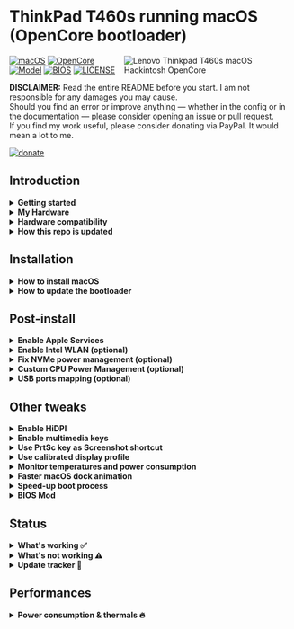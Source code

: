 # ThinkPad T460s running macOS (OpenCore bootloader)

<img align="right" src="https://imgur.com/sI2Uzel.jpg" alt="Lenovo Thinkpad T460s macOS Hackintosh OpenCore" width="300">

[![macOS](https://img.shields.io/badge/macOS-11.0.1-blue)](https://developer.apple.com/documentation/macos-release-notes)
[![OpenCore](https://img.shields.io/badge/OpenCore-0.6.3-green)](https://github.com/acidanthera/OpenCorePkg)
[![Model](https://img.shields.io/badge/Model-20F9003AUS-lightgrey)](https://psref.lenovo.com/Product/ThinkPad_T460s)
[![BIOS](https://img.shields.io/badge/BIOS-1.49-lightgrey)](https://pcsupport.lenovo.com/us/en/products/laptops-and-netbooks/thinkpad-t-series-laptops/thinkpad-t460s/downloads/driver-list/component?name=BIOS%2FUEFI)
[![LICENSE](https://img.shields.io/badge/license-MIT-purple)](/LICENSE)

**DISCLAIMER:**
Read the entire README before you start.
I am not responsible for any damages you may cause.  
Should you find an error or improve anything — whether in the config or in the documentation — please consider opening an issue or pull request.  
If you find my work useful, please consider donating via PayPal.
It would mean a lot to me.

[![donate](https://img.shields.io/badge/-buy%20me%20a%20coffee-orange)](https://www.paypal.com/cgi-bin/webscr?cmd=_s-xclick&hosted_button_id=Y5BE5HYACDERG&source=url)

## Introduction

<details>  
<summary><strong>Getting started</strong></summary>
</br>

**Meet the bootloader:**

- [Why OpenCore](https://dortania.github.io/OpenCore-Install-Guide/why-oc.html)
- Dortania's [website](https://dortania.github.io)

**Recommended tools:**

- Plist editor [ProperTree](https://github.com/corpnewt/ProperTree)
- Handy-dandy ESP partition mounting script [MountEFI](https://github.com/corpnewt/MountEFI)

</details>

<details>  
<summary><strong>My Hardware</strong></summary>
</br>

| Model              | Thinkpad T460s 20F9003AUS                                                                                 |
|:-------------------|:----------------------------------------------------------------------------------------------------------|
| Processor          | Core i7-6600U (2C, 2.6 / 3.4GHz, 4MB) vPro                                                                |
| Graphics           | Integrated Intel HD Graphics 520                                                                          |
| Memory             | 4GB Soldered + 4GB DIMM 2133MHz DDR4, dual-channel                                                        |
| Display            | 14" WQHD (2560x1440) IPS, non-touch                                                                       |
| Storage            | WD Black SN750 500GB NVMe SSD                                                                             |
| Ethernet           | Intel Ethernet Connection I219-LM (Jacksonville)                                                          |
| WLAN + Bluetooth   | 11ac+BT, [Broadcom BCM94360CS2](/Guides/Replace-WLAN.md), 2x2 card                                        |
| Camera             | HD720p resolution, low light sensitive, fixed focus                                                       |
| Audio support      | HD Audio, Realtek ALC3245 codec, stereo speakers 1Wx2, dual array microphone, combo audio/microphone jack |
| Keyboard           | 6-row, spill-resistant, multimedia Fn keys, LED backlight                                                 |
| Battery            | Front Li-Polymer 3-cell (23Wh) and rear Li-Ion 3-cell (26Wh), both Integrated                             |

</details>

<details>  
<summary><strong>Hardware compatibility</strong></summary>
</br>

This EFI will suit any T460s regardless of CPU model<sup>[1](#CPU)</sup>, amount of RAM, display resolution<sup>[2](#Res)</sup> and internal storage<sup>[3](#NVMe)</sup>.

<a name="CPU">1</a>. Optional custom CPU Power Management guide  
<a name="Res">2</a>. 1440p display models should change `NVRAM -> Add -> 7C436110-AB2A-4BBB-A880-FE41995C9F82 -> UIScale`:`2` to get proper scaling while booting  
<a name="NVMe">3</a>. Enable [NVMeFix](https://github.com/acidanthera/NVMeFix) for NVMe drives

</details>

<details>  
<summary><strong>How this repo is updated</strong></summary>
</br>

After many hours of testing back in April and May 2020, I now consider this configuration stable.  
This is the process I go through each time OpenCore gets an update (usually every first monday of the month):

1. Read release article on Dortania's website
1. Download all updated resources
1. Read new Documentation if relevant changes took place
1. Get a fresh Sample.plist to avoid missing new stuff
1. Copy and Paste SSDT, Patches and Kexts
1. Set T460s' config options
1. Booloader test on USB stick
1. Clean my SMBIOS and upload on GitHub
1. Add changelog and update status in README

Basically I do the boring part so one can easily download the EFI folder and play with it in minutes.

</details>

## Installation
<details>  
<summary><strong>How to install macOS</strong></summary>
</br>

1. [Create an installation media](https://dortania.github.io/OpenCore-Install-Guide/installer-guide/#making-the-installer)
1. Download the [latest EFI folder](https://github.com/simprecicchiani/ThinkPad-T460s-macOS-OpenCore/releases) and copy it into the ESP partiton
1. Change your BIOS settings according to the table below
1. Boot from the USB installer and [start the installation process](https://dortania.github.io/OpenCore-Install-Guide/installation/installation-process.html#booting-the-opencore-usb)

| Menu     |                   |                                 | Setting     |
|----------|-------------------|---------------------------------|-------------|
| Config   | USB               | UEFI BIOS Support               | `Enable `   |
|          | Power             | Intel SpeedStep Technology      | `Enable `   |
|          |                   | CPU Power Management            | `Enable `   |
|          | CPU               | Hyper-Threading Technology      | `Enable `   |
| Security | Security Chip     |                                 | `Disable `  |
|          | Memory Protection | Execution Prevention            | `Enable `   |
|          | Virtualization    | Intel Virtualization Technology | `Enable `   |
|          |                   | Intel VT-d Feature              | `Enable `   |
|          | Anti-Theft        | Computrace                      | `Disable `  |
|          | Secure Boot       |                                 | `Disable `  |
|          | Intel SGX         |                                 | `Disable `  |
|          | Device Guard      |                                 | `Disable `  |
| Startup  | UEFI/Legacy Boot  |                                 | `UEFI Only` |
|          | CSM Support       |                                 | `No`        |
|          | Boot Mode         |                                 | `Quick`     |

</details>

<details>  
<summary><strong>How to update the bootloader</strong></summary>
</br>

1. Download the [latest release](https://github.com/simprecicchiani/ThinkPad-T460s-macOS-OpenCore/releases)
1. Copy and Paste your `PlatfromInfo`
1. Enable optional kexts if needed (NVMEFix, AirportItlwm, etc.)
1. Test the new bootloader with an USB stick (Set `BootProtect: None` whenever booting with external drives)
1. Customize boot preferences (skip picker, disable verbose, etc.)
1. Mount your ESP partition
1. Backup your old EFI folder and replace it with the new one

</details>

## Post-install

<details>  
<summary><strong>Enable Apple Services</strong></summary>
</br>

1. Run the following script in Terminal
```bash
git clone https://github.com/corpnewt/GenSMBIOS && cd GenSMBIOS && chmod +x GenSMBIOS.command && ./GenSMBIOS.command
```
2. Type `3` to Generate SMBIOS, then press ENTER
3. Type `MacbookPro13,1 5`, then press ENTER. Leave this Terminal window open.
4. Open `/EFI/OC/Config.plist` with any editor and navigate to `PlatformInfo -> Generic`
5. Add the script's last result to `MLB, SystemSerialNumber and SystemUUID`
```diff
<key>PlatformInfo</key>
<dict>
   <key>Generic</key>
   <array>
      </dict>
         <key>AdviseWindows</key>
         <false/>
         <key>SystemMemoryStatus</key>
         <string>Auto</string>
         <key>MLB</key>
+        <string>M0000000000000001</string>
         <key>ProcessorType</key>
         <integer>0</integer>
         <key>ROM</key>
         <data>ESIzRFVm</data>
         <key>SpoofVendor</key>
         <true/>
         <key>SystemProductName</key>
         <string>MacBookPro13,1</string>
         <key>SystemSerialNumber</key>
+        <string>W00000000001</string>
         <key>SystemUUID</key>
+        <string>00000000-0000-0000-0000-000000000000</string>
      </dict>
   </array>
</dict>
```
6. Save and reboot the system

</details>

<details>  
<summary><strong>Enable Intel WLAN (optional)</strong></summary>
</br>

1. Open `/EFI/OC/Config.plist` with any editor 
2. Go under `Kernel -> Add` and enable `AirportItlwm.kext`, `IntelBluetoothFirmware.kext` and `IntelBluetoothInjector.kext`
```diff
<key>Kernel</key>
<dict>
   <key>Add</key>
   <array>
      </dict>
         <key>Arch</key>
         <string>x86_64</string>
         <key>BundlePath</key>
         <string>AirportItlwm.kext</string>
         <key>Comment</key>
         <string>Intel WiFi driver</string>
         <key>Enabled</key>
-        <false/>
+        <true/>
         <key>ExecutablePath</key>
         <string>Contents/MacOS/AirportItlwm</string>
         <key>MaxKernel</key>
         <string></string>
         <key>MinKernel</key>
         <string></string>
         <key>PlistPath</key>
         <string>Contents/Info.plist</string>
      </dict>
      </dict>
         <key>Arch</key>
         <string>x86_64</string>
         <key>BundlePath</key>
         <string>IntelBluetoothFirmware.kext</string>
         <key>Comment</key>
         <string>Intel Bluetooth driver</string>
         <key>Enabled</key>
-        <false/>
+        <true/>
         <key>ExecutablePath</key>
         <string>Contents/MacOS/IntelBluetoothFirmware</string>
         <key>MaxKernel</key>
         <string></string>
         <key>MinKernel</key>
         <string></string>
         <key>PlistPath</key>
         <string>Contents/Info.plist</string>
      </dict>
      </dict>
         <key>Arch</key>
         <string>x86_64</string>
         <key>BundlePath</key>
         <string>IntelBluetoothInjector.kext</string>
         <key>Comment</key>
         <string>Intel Bluetooth driver companion</string>
         <key>Enabled</key>
-        <false/>
+        <true/>
         <key>ExecutablePath</key>
         <string></string>
         <key>MaxKernel</key>
         <string></string>
         <key>MinKernel</key>
         <string></string>
         <key>PlistPath</key>
         <string>Contents/Info.plist</string>
      </dict>
   </array>
</dict>
```
3. Save and reboot the system

</details>

<details>  
<summary><strong>Fix NVMe power management (optional)</strong></summary>
</br>

1. Open `/EFI/OC/Config.plist` with any editor 
2. Go under `Kernel -> Add` and enable `NVMeFix.kext`
```diff
<key>Kernel</key>
<dict>
   <key>Add</key>
   <array>
      </dict>
         <key>Arch</key>
         <string>x86_64</string>
         <key>BundlePath</key>
         <string>NVMeFix.kext</string>
         <key>Comment</key>
         <string>NVMe power management</string>
         <key>Enabled</key>
-        <false/>
+        <true/>
         <key>ExecutablePath</key>
         <string>Contents/MacOS/NVMeFix</string>
         <key>MaxKernel</key>
         <string></string>
         <key>MinKernel</key>
         <string></string>
         <key>PlistPath</key>
         <string>Contents/Info.plist</string>
      </dict>
   </array>
</dict>
```
3. Save and reboot the system

</details>

<details>  
<summary><strong>Custom CPU Power Management (optional)</strong></summary>
</br>

1. Run the following script in Terminal  
```bash
git clone https://github.com/fewtarius/CPUFriendFriend; cd CPUFriendFriend; chmod +x ./CPUFriendFriend.command; ./CPUFriendFriend.command
```
2. When asked, select preferred values
3. From the pop-up window, copy `ssdt_data.aml` into `/EFI/OC/ACPI/` folder
4. Open `/EFI/OC/Config.plist` with any editor 
5. Go under `ACPI -> Add` and replace `SSDT-PLUG.aml` with `ssdt_data.aml`
```diff
<key>ACPI</key>
<dict>
   <key>Add</key>
   <array>
      <dict>
         <key>Comment</key>
         <string>X86 Injector</string>
         <key>Enabled</key>
         <true/>
         <key>Path</key>
-        <string>SSDT-PLUG.aml</string>
+        <string>ssdt_data.aml</string>
      </dict>
   </array>
</dict>
```
6. Go under `Kernel -> Add` and enable `CPUFriend.kext`
```diff
<key>Kernel</key>
<dict>
   <key>Add</key>
   <array>
      </dict>
         <key>Arch</key>
         <string>x86_64</string>
         <key>BundlePath</key>
         <string>CPUFriend.kext</string>
         <key>Comment</key>
         <string>Frequency data injector</string>
         <key>Enabled</key>
-        <false/>
+        <true/>
         <key>ExecutablePath</key>
         <string>Contents/MacOS/CPUFriend</string>
         <key>MaxKernel</key>
         <string></string>
         <key>MinKernel</key>
         <string></string>
         <key>PlistPath</key>
         <string>Contents/Info.plist</string>
      </dict>
   </array>
</dict>
```
7. Save and reboot the system

</details>

<details>  
<summary><strong>USB ports mapping (optional)</strong></summary>
</br>

For ThinkPad's dock only, use one of following methods:

- [USBMap by CorpNewt](https://github.com/corpnewt?tab=repositories)
- [Native USB fix without injector kext](https://www.olarila.com/topic/6878-guide-native-usb-fix-for-notebooks-no-injectorkext-required/?tab=comments#comment-88412)

</details>

## Other tweaks

<details>  
<summary><strong>Enable HiDPI</strong></summary>
</br>

1. [Disable SIP](https://dortania.github.io/OpenCore-Install-Guide/troubleshooting/troubleshooting.html#disabling-sip)
1. Run the following script in Terminal  
   ```bash
   bash -c "$(curl -fsSL https://raw.githubusercontent.com/xzhih/one-key-hidpi/master/hidpi.sh)"
   ```
1. Follow the script instructions, then reboot
1. Enable SIP (if desired)
</details>

<details>  
<summary><strong>Enable multimedia keys</strong></summary>
</br>

Thanks to [@MSzturc](https://github.com/MSzturc) for providing the keyboard map and ThinkpadAssistant app

1. Download and install [ThinkpadAssistant](https://github.com/MSzturc/ThinkpadAssistant/releases)
1. Open the app
1. Check the `launch on login` option

</details>

<details>  
<summary><strong>Use PrtSc key as Screenshot shortcut</strong></summary>
</br>

Super useful shortcut that I wish I had it on my previous MBP. Default is ⇧⌘5.

1. Open SystemPreferences.app
1. Go under ` Keyboard > Shortcuts > Screenshots` 
1. Click on `Screenshot and recording options` key map
1. Press `PrtSc` on your keyboard (it should came out as `F13`)

<img src="/Images/prtsc-shortcut.png" alt="Lenovo Thinkpad T460s macOS Hackintosh OpenCore" height="300">

</details>

<details>  
<summary><strong>Use calibrated display profile</strong></summary>
</br>

NotebookCheck's calibrated profiles. Not all panel are the same, final result may vary.

1. Run the following script in Terminal  
    - for 1440p displays
        ```bash
        cd ~/Library/ColorSync/Profiles; wget https://github.com/simprecicchiani/ThinkPad-T460s-macOS-OpenCore/blob/master/Files/DisplayProfiles/T460s_WQHD_VVX14T058J02.icm
        ```
   - for 1080p displays
        ```bash
        cd ~/Library/ColorSync/Profiles; wget https://github.com/simprecicchiani/ThinkPad-T460s-macOS-OpenCore/blob/master/Files/DisplayProfiles/T460s_FHD_N140HCE_EAA.icm
        ```
2. Go under `SystemPreferences > Displays > Colour`
3. Select the calibrated profile

<img src="/Images/DisplayProfile.png" alt="Lenovo Thinkpad T460s macOS Hackintosh OpenCore" height="300">

</details>

<details>  
<summary><strong>Monitor temperatures and power consumption</strong></summary>
</br>

1. Download and install [HWMonitor](https://github.com/kzlekk/HWSensors/releases)
1. Open the app
1. Check the `launch on login` option

</details> 

<details>  
<summary><strong>Faster macOS dock animation</strong></summary>
</br>

This enables auto-hide and speeds up the animation

1. Run the following script in Terminal  
   ```bash
   defaults write com.apple.dock autohide-delay -float 0; defaults write com.apple.dock autohide-time-modifier -float 0.5; killall Dock
   ```
</details>

<details>  
<summary><strong>Speed-up boot process</strong></summary>
</br>

Once you get everything up and running it's possible to disable some options inside `config.plist` to get a faster and cleaner boot.

| Menu  |       |                                      | Setting     |
|-------|-------|--------------------------------------|-------------|
| Misc  | Boot  | ShowPicker                           | `False`     |
|       | Debug | AppleDebug                           | `False`     |
|       |       | ApplePanic                           | `False`     |
|       |       | DisableWatchDog                      | `False`     |
|       |       | Target                               | `0`         |
| NVRAM | Add   | 7C436110-AB2A-4BBB-A880-FE41995C9F82 | Delete `-v` |

</details>

<details>  
<summary><strong>BIOS Mod</strong></summary>
</br>

I know it can be scary at first. But with the right amount of carefulness anyone could do it.  
Is it worth the effort and risk? I don't think so. I enjoyed it? 100%.  
[Guide in progress](/Guides/Bios-Mod.md)

</details>

## Status
<details>  
<summary><strong>What's working ✅</strong></summary>
</br>
 
- [x] CPU Power Management `~1W on IDLE`
- [x] Intel HD 520 Graphics `incuding graphics acceleration`
- [x] All USB ports `with custom kext or SSDT`
- [x] Internal camera `working fine on FaceTime, Skype, Webex and others`
- [x] Sleep / Wake / Shutdown / Reboot `with lid sernsor`
- [x] Intel Gigabit Ethernet
- [x] [Wifi, Bluetooth, Airdrop, Handoff, Continuity, Sidecar wireless](/Guides/Replace-WLAN.md)
- [x] iMessage, FaceTime, App Store, iTunes Store `Generate your own SMBIOS`
- [x] DRM support `iTunes Movies, Apple TV+, Amazon Prime, Netflix and others`
- [x] Speakers and headphones jack `fairly good volume`
- [x] Batteries `very stable and precise capacity tracking`
- [x] Keyboard map and hotkeys with [ThinkpadAssistant](https://github.com/MSzturc/ThinkpadAssistant) `thanks to @MSzturc`
- [x] [Trackpad, Trackpoint and physical buttons](/Images/VoodooRMI-T460s-trackpad-gestures.gif) `with all macOS gestures working thanks to VoodooRMI`
- [x] SIP and FileVault 2 can be enabled
- [x] miniDP and HDMI `with digital audio passthrough`
- [x] SD Card Reader `slow r/w speed but works`

</details>

<details>  
<summary><strong>What's not working ⚠️</strong></summary>
</br>

- [ ] Internal monitor turns black when external is connected
- [ ] Safari DRM
- [ ] WWAN (needs to be implemented)
- [ ] Fingerprint Reader

</details>

<details>  
<summary><strong>Update tracker 🔄</strong></summary>
</br>

| Version                                                                                        | [Stable](/EFI)   | 
|:-----------------------------------------------------------------------------------------------|:-----------------|
| [MacOS](https://www.apple.com/macos/)                                                          | 10.15.7 / 11.0.1 |
| [OpenCore](https://github.com/acidanthera/OpenCorePkg/releases)                                | 0.6.3            | 
| [Lilu](https://github.com/acidanthera/Lilu/releases)                                           | 1.4.9            | 
| [VirtualSMC](https://github.com/acidanthera/VirtualSMC/releases)                               | 1.1.8            | 
| [WhateverGreen](https://github.com/acidanthera/WhateverGreen/releases)                         | 1.4.4            | 
| [AppleALC](https://github.com/acidanthera/AppleALC/releases)                                   | 1.5.4            | 
| [VoodooPS2Controller](https://github.com/acidanthera/VoodooPS2/releases)                       | 2.1.8            |
| [VoodooRMI](https://github.com/VoodooSMBus/VoodooRMI/releases)                                 | 1.2              |
| [IntelMausi](https://github.com/acidanthera/IntelMausi/releases)                               | 1.0.4            |
| [HibernationFixup](https://github.com/acidanthera/HibernationFixup/releases)                   | 1.3.7            |
| [CPUFriend](https://github.com/acidanthera/CPUFriend/releases)                                 | 1.2.2            |
| [NVMeFix](https://github.com/acidanthera/NVMeFix/releases)                                     | 1.0.4            |
| [RTCMemoryFixup](https://github.com/acidanthera/RTCMemoryFixup/releases)                       | 1.0.7            |
| [AirportItlwm](https://github.com/OpenIntelWireless/itlwm/releases)                            | 1.0              |
| [IntelBluetoothFirmware](https://github.com/OpenIntelWireless/IntelBluetoothFirmware/releases) | 1.1.2            |
| [AppleBacklightSmoother](https://github.com/hieplpvip/AppleBacklightSmoother/releases)         | 1.0.2            |
| [Sinetek-rtsx](https://github.com/cholonam/Sinetek-rtsx/releases)                              | 2.2              |

</details>

## Performances

<details>  
<summary><strong>Power consumption & thermals 🔥</strong></summary>
</br>
| Idle                      | Max Frequency                 | 2 Thread Frequency            | All Thread Frequency          | GPU Max Frequency             |
|---------------------------|-------------------------------|-------------------------------|-------------------------------|-------------------------------|
| ![](/Images/ipg-idle.png) | ![](/Images/ipg-max-freq.png) | ![](/Images/ipg-two-freq.png) | ![](/Images/ipg-all-freq.png) | ![](/Images/ipg-gpu-freq.png) |



<details>  
<summary><strong>Benchmarks ⏱</strong></summary>
</br>

| CPU            | Single-Core | Multi-Core |
|:---------------|------------:|-----------:|
| Cinebench r20  | 348         | 842        |
| Geekbench 5    | 809         | 1862       |
| **GPU**        | **OpenCL**  | **Metal**  |
| Geekbench 5    | 4417        | 4179       |
| BruceX Test 5K |             | 104''      |

<small>macOS 10.15.7, EFI release 0.6.2</small>
</details>

## Thanks to

The hackintosh community on GitHub,
[InsanelyMac](https://www.insanelymac.com/forum/), and
[r/hackintosh](https://www.reddit.com/r/hackintosh/).
